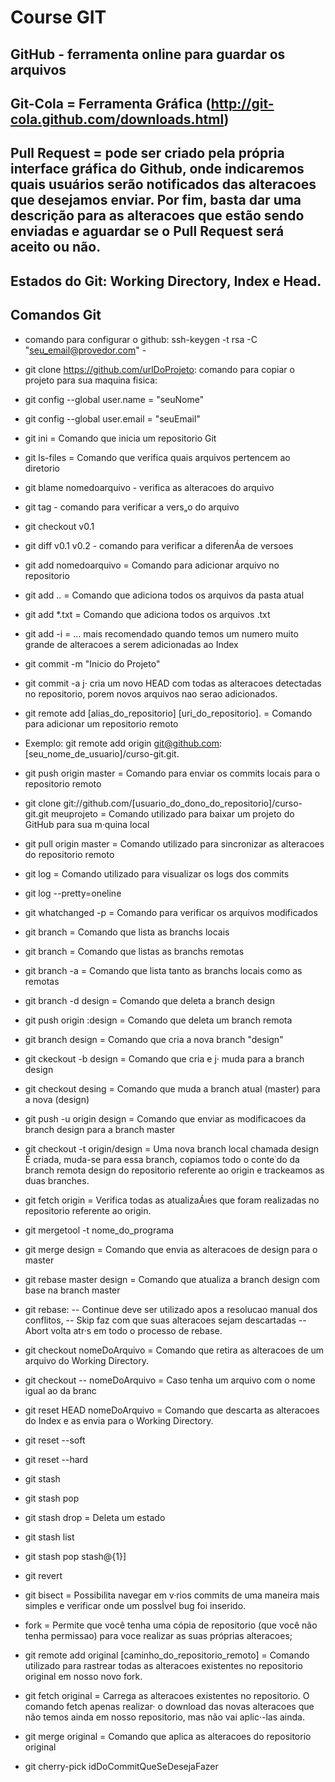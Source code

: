 # Course GIT

## GitHub - ferramenta online para guardar os arquivos

## Git-Cola = Ferramenta Gráfica (http://git-cola.github.com/downloads.html)

## Pull Request = pode ser criado pela própria interface gráfica do Github, onde indicaremos quais usuários serão notificados das alteracoes que desejamos enviar. Por fim, basta dar uma descrição para as alteracoes que estão sendo enviadas e aguardar se o Pull Request será aceito ou não.

## Estados do Git: Working Directory, Index e Head.

## Comandos Git
* comando para configurar o github: ssh-keygen -t rsa -C "seu_email@provedor.com" - 
* git clone https://github.com/urlDoProjeto: comando para copiar o projeto para sua maquina fisica:
* git config --global user.name = "seuNome"
* git config --global user.email = "seuEmail"
* git ini = Comando que inicia um repositorio Git
* git ls-files = Comando que verifica quais arquivos pertencem ao diretorio
* git	blame nomedoarquivo - verifica as alteracoes do arquivo
* git tag - comando para verificar a vers„o do arquivo
* git checkout v0.1
* git diff v0.1 v0.2 - comando para verificar a diferenÁa de versoes
* git add nomedoarquivo = Comando para adicionar arquivo no repositorio
* git add .. = Comando que adiciona todos os arquivos da pasta atual
* git add *.txt = Comando que adiciona todos os arquivos .txt
* git add -i = … mais recomendado quando temos um numero muito grande de alteracoes a serem adicionadas ao Index
* git commit -m "Inicio do Projeto"

* git commit -a j· cria um novo HEAD com todas as alteracoes detectadas no repositorio, porem novos arquivos nao serao adicionados.

* git remote add [alias_do_repositorio] [uri_do_repositorio]. = Comando para adicionar um repositorio remoto
* Exemplo: git remote add origin git@github.com:[seu_nome_de_usuario]/curso-git.git.

* git push origin master = Comando para enviar os commits locais para o repositorio remoto

* git clone git://github.com/[usuario_do_dono_do_repositorio]/curso-git.git meuprojeto = Comando utilizado para baixar um projeto do GitHub para sua m·quina local

* git pull origin master = Comando utilizado para sincronizar as alteracoes do repositorio remoto
* git log = Comando utilizado para visualizar os logs dos commits
* git log --pretty=oneline
* git whatchanged -p = Comando para verificar os arquivos modificados
* git branch = Comando que lista as branchs locais
* git branch = Comando que listas as branchs remotas
* git branch -a = Comando que lista tanto as branchs locais como as remotas
* git branch -d design = Comando que deleta a branch design
* git push origin :design = Comando que deleta um branch remota
* git branch design = Comando que cria a nova branch "design"
* git ckeckout -b design = Comando que cria e j· muda para a branch design
* git checkout desing = Comando que muda a branch atual (master) para a nova (design)
* git push -u origin design = Comando que enviar as modificacoes da branch design para a branch master
* git checkout -t origin/design = Uma nova branch local chamada design È criada, muda-se para essa branch, copiamos todo o conte˙do da branch remota design do repositorio referente ao origin e trackeamos as duas branches.
* git fetch origin = Verifica todas as atualizaÁıes que foram realizadas no repositorio referente ao origin.
* git mergetool -t nome_do_programa
* git merge design = Comando que envia as alteracoes de design para o master
* git rebase master design = Comando que atualiza a branch design com base na branch master

* git rebase:
-- Continue deve ser utilizado apos a resolucao manual dos conflitos, 
-- Skip faz com que suas alteracoes sejam descartadas 
-- Abort volta atr·s em todo o processo de rebase.

* git checkout nomeDoArquivo = Comando que retira as alteracoes de um arquivo do Working Directory.
* git checkout -- nomeDoArquivo = Caso tenha um arquivo com o nome igual ao da branc
* git reset HEAD nomeDoArquivo = Comando que descarta as alteracoes do Index e as envia para o Working Directory.
* git reset --soft
* git reset --hard
* git stash
* git stash pop
* git stash drop = Deleta um estado
* git stash list
* git stash pop stash@{1}]
* git revert
* git bisect = Possibilita navegar em v·rios commits de uma maneira mais simples e verificar onde um possÌvel bug foi inserido.
* fork = Permite que você tenha uma cópia de repositorio (que você não tenha permissao) para voce realizar as suas próprias alteracoes;
* git remote add original [caminho_do_repositorio_remoto] = Comando utilizado para rastrear todas as alteracoes existentes no repositorio original em nosso novo fork.
* git fetch original = Carrega as alteracoes existentes no repositorio. O comando fetch apenas realizar· o download das novas alteracoes que não temos ainda em nosso repositorio, mas não vai aplic·-las ainda.
* git merge original = Comando que aplica as alteracoes do repositorio original 
* git cherry-pick idDoCommitQueSeDesejaFazer








